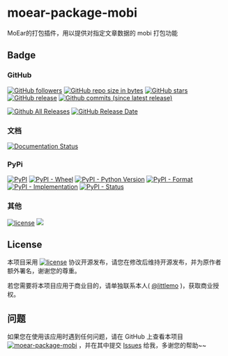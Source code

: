 # moear-package-mobi

MoEar的打包插件，用以提供对指定文章数据的 mobi 打包功能

## Badge

### GitHub

[![GitHub followers](https://img.shields.io/github/followers/littlemo.svg?label=github%20follow)](https://github.com/littlemo)
[![GitHub repo size in bytes](https://img.shields.io/github/repo-size/littlemo/moear-package-mobi.svg)](https://github.com/littlemo/moear-package-mobi)
[![GitHub stars](https://img.shields.io/github/stars/littlemo/moear-package-mobi.svg?label=github%20stars)](https://github.com/littlemo/moear-package-mobi)
[![GitHub release](https://img.shields.io/github/release/littlemo/moear-package-mobi.svg)](https://github.com/littlemo/moear-package-mobi/releases)
[![Github commits (since latest release)](https://img.shields.io/github/commits-since/littlemo/moear-package-mobi/latest.svg)](https://github.com/littlemo/moear-package-mobi)

[![Github All Releases](https://img.shields.io/github/downloads/littlemo/moear-package-mobi/total.svg)](https://github.com/littlemo/moear-package-mobi/releases)
[![GitHub Release Date](https://img.shields.io/github/release-date/littlemo/moear-package-mobi.svg)](https://github.com/littlemo/moear-package-mobi/releases)

### 文档

[![Documentation Status](https://readthedocs.org/projects/moear-package-mobi/badge/?version=latest)](http://moear-package-mobi.readthedocs.io/zh_CN/latest/?badge=latest)

### PyPi

[![PyPI](https://img.shields.io/pypi/v/moear-package-mobi.svg)](https://pypi.org/project/moear-package-mobi/)
[![PyPI - Wheel](https://img.shields.io/pypi/wheel/moear-package-mobi.svg)](https://pypi.org/project/moear-package-mobi/)
[![PyPI - Python Version](https://img.shields.io/pypi/pyversions/moear-package-mobi.svg)](https://pypi.org/project/moear-package-mobi/)
[![PyPI - Format](https://img.shields.io/pypi/format/moear-package-mobi.svg)](https://pypi.org/project/moear-package-mobi/)
[![PyPI - Implementation](https://img.shields.io/pypi/implementation/moear-package-mobi.svg)](https://pypi.org/project/moear-package-mobi/)
[![PyPI - Status](https://img.shields.io/pypi/status/moear-package-mobi.svg)](https://pypi.org/project/moear-package-mobi/)

### 其他

[![license](https://img.shields.io/github/license/littlemo/moear-package-mobi.svg)](https://github.com/littlemo/moear-package-mobi)
[![](https://img.shields.io/badge/bitcoin-donate-green.svg)](https://keybase.io/littlemo)

## License

本项目采用 [![license](https://img.shields.io/github/license/littlemo/moear-package-mobi.svg)](https://github.com/littlemo/moear-package-mobi) 协议开源发布，请您在修改后维持开源发布，并为原作者额外署名，谢谢您的尊重。

若您需要将本项目应用于商业目的，请单独联系本人( [@littlemo](https://github.com/littlemo) )，获取商业授权。

## 问题

如果您在使用该应用时遇到任何问题，请在 GitHub 上查看本项目 [![moear-package-mobi](https://img.shields.io/badge/Repo-moear--package--mobi-brightgreen.svg)](https://github.com/littlemo/moear-package-mobi) ，并在其中提交 [Issues](https://github.com/littlemo/moear-package-mobi/issues) 给我，多谢您的帮助~~
